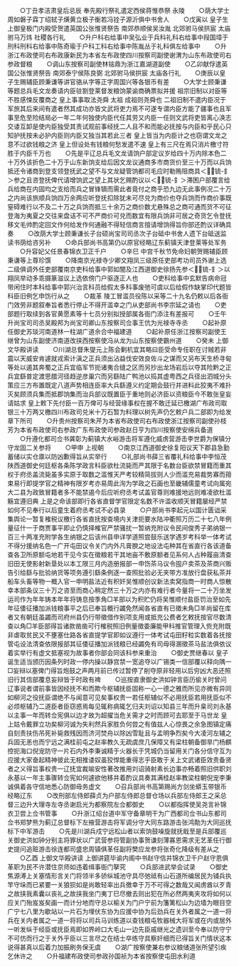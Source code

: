 <!-- { "loadSidebar": true } -->
　　○丁丑孝洁肃皇后忌辰  奉先殿行祭礼遣定西侯蒋惟恭祭  永陵
　　○荫大学士周如磐子霖丁绍轼子熿黄立极子衡若冯铨子源沂俱中书舍人
　　○戊寅以  皇子生  上御皇极门内殿受贺遣英国公张惟贤祭告  南郊恭顺侯吴汝胤  北郊驸马侯拱宸  太庙驸马万炜  社稷各行礼
　　○升户科右给事中吴弘业于兵科礼科右给事中叚国墇于刑科刑科右给事中陈奇瑜于户科工科右给事中陈胤丛于礼科俱左给事中
　　○升浙江布政使司右布政康新民为本省左布政使四川按察司副使谢渭为山东布政使司右参政督粮
　　○调山东按察司副使林铭鼎为浙江嘉湖道副使
　　○乙卯献俘遣英国公张惟贤祭告  南郊泰宁侯陈良弼  北郊驸马侯拱宸  太庙各行礼
　　○庚辰以皇子生赐辅臣顾秉谦等讲官骆从字等正字周国兴等各银币有差
　　○大学士顾秉谦等题总兵毛文龙奏请内臣驻劄登莱督发粮饷蒙谕商确票拟并援  祖宗旧制以对臣等不胜感悚反覆商之  皇上事事取法尧舜  太祖  成祖则尧舜也  二祖旧制不遣内臣况于军旅其后来间有遣者然其成功亦皆文武将吏力焉不可遂专谓内臣方能了疆事也且军事至危至险结局必一年二年何独使内臣代任其劳又内臣一任则文武将吏皆离心涣志交诿互卸是使内臣独受其责试观前事经抚二人且不和而能必抚按与内臣和乎民心只知护抚按未必护内臣则内臣又独当其若此三者  皇上皆当为内臣计之也窃谓文龙之意不过欲钱粮之济  皇上但设处有钱粮何愁发遣不速  皇上有三尺在焉只消片檄寸符胜于内臣千万也
　　○先是平辽总兵毛文龙请饷户部定议岁给四十万内除本色二十万外该折色二十万于山东新饷支给后因文龙议通商多市商货价至三十万而以兵饷抵还令诸商到登支领登抚武之望不与文龙疑管饷都司毛应时勒贿阻商具＜锍-釒＞参之且咨登抚俾代请增饷武之望上其状乞赐酌议以＜锍-釒＞滞困户部覆言给兵给商在内固均之支给而兵之冒锋镝而需此者竟付之商乎恐九边无此事例况二十万之内尚该旅顺兵饷四万余两应听登抚扣除犹未可尽兑为商价也夺兵饷而作商价事既窒碍难行以不及二十万之兵饷而抵三十余万之商价数尤悬殊总之商可通而货不可征登海为夷夏之交往来盘诘不可不严商价可兑而数宜有限兵饷非可居之奇货乞令登抚移文毛帅酌定回文作何给发作何通融不得轻信商言擅请增饷得旨你部还酌议详确具奏
　　○改荫大学士顾秉谦长子台硕尚宝司司丞次子台砥中书舍人遗下台砥送监读书荫给咨另补
　　○命兵部尚书高第仍以原官经略辽东蓟镇天津登莱等处军务
　　○升容妃父任景春锦衣卫正千户
　　○辛巳  中宫千秋节免命妇朝贺赐辅臣顾秉谦等上尊珍馔
　　○降南京光禄寺少卿文翔凤三级原任吏部考功司员外谢上选二级俱调外任吏部覆南京吏科给事中郭如闇及江西道御史徐扬先参＜锍-釒＞以翔凤举动多乖摄篆滋议上选依傍门户驱逐正人也
　　○吏科给事中玄默告病命冠带闲住时本科给事中郭兴治言科员给假太多科事废弛可虞以后给假作缺掌印代题皆科臣旧例乞申饬行从之
　　○裁革  陵工冒滥员役陈以采等二十九名仍敕以后各衙门效劳非题叙奉旨者悉行停止不得开滥幸之门从吏部尚书李宗延之请也
　　○吏部题行取续到各官黄愿素等十七员分别拟授部属各衙门添注有差报可
　　○壬午升尚宝司司丞吴殿邦为尚宝司卿山东按察司佥事王伉为光禄寺寺丞
　　○起补原任御史苏琰河南道林一柱湖广道佘合中福建道
　　○起补原任浙江按察司副使王继曾为山东副使济南道改挟西按察使冯从龙为山东按察使霸州道
　　○癸未  上御文华殿讲读
　　○川湖总督朱燮元上陈会剿机宜其略曰臣受命专任职在讨贼若非震以天威安肯遽就戎索计滇之正兵须出沾益伐安效良佐斗之谋而又另布天生桥寻甸等处以遏其奔蜀之正兵宜临军节扼诸夷合缝之区而另抄出龙场岩后以夺其险黔之正兵宜繇普定渡思腊河径趋逆彦巢穴而另繇陆广鸭池以捣其虚粤西之兵径出泗城分头策应三方布置既定八道声势相连臣率大兵繇遵义约定期会鼓行并进料此狡夷不难扑灭矣顾须兵集而抵郡饷集而治兵部议既置臣于重地则必济臣以资粮臣今不敢张皇妄请姑求  皇上敕下先付臣一百万俾可与经营缘事权在握不敢迁延已檄湖广布政司取银三十万两又檄四川布政司兑米十万石暂为料理以树先声仍乞敕户兵二部即为给发章下所司
　　○升贵州按察司朱芹为本省布政使司右布政使浙江按察司副使孙枝芳为本省布政使司右参政广东布政使司参政赵日亨为四川按察使安绵兵备道
　　○升遵化都司佥书龚彰为蓟镇大水峪游击将军遵化威虏营游击李世爵为保镇分守龙固二关参将
　　○甲申  上视朝
　　○南京江西道御史徐复阳议天下郡县急勤蓄储以实仓廪以防凶歉得旨从实举行
　　○礼部尚书薛三省覆礼科给事中李恒茂陕西道御史何廷枢各条陈学政言科臣欲杜流毙而严其限于名数台臣欲禁冒籍而重其权于府丞盖流毙虽多实原于取数之滥惟天严考较精简拔则人少而滥充易裁势寡而箝束易行即提学官之精神有限岁考亦易周此洵为学政之石画也至畿辅儒童考试向属宛大二县为政致冒籍者多不能禁遏今后应听府丞考试盖官尊则难援地远则难凌欲杜滥觞宜遵旧典  上是之命该部即行各省直督学官限定名数不许滥收顺天冒籍屡经严禁如何不见奉行以后童生着府丞考试不必县录
　　○户部尚书李起元以国计匮诎采集舆论一暂复榷税议檄行各省直抚按查境内关津扼要水陆冲衢照万历二十七八年例量征什一于商贾事平即止仍慎择榷官严禁骚扰一暂纳充附议令民间俊秀子弟纳银一百三十两准充附学各生纳银之后该州县申详学道照尝鼓乐送学遇岁考科举一体考试不得分援纳名色一广开屯田议令关门内外凡膏腴之地设法屯种其在省直行各该道备查各卫所原额屯地若干见今实在徵粮若干其地亩不敷原额者见系何人占种履亩清查旧田无使影射新垦处以本工限三月内造册报部一申饬茶马议令囤户卖茶及茶商兴贩告引给繇与批验纳货等项务遵引繇条例逐一查照批验必无夹带方准放行盘获私茶并船车头畜等物一概入官一申明盐法近有积奸吴惟顺创议新法卖窝指商一时商人惊散幸本部条议三十万之咨至而商心稍定然三十万之内亦有难行者今量将一二十万坐发运司作为年年铸本年年将铸息按季角□羊部以为积贮仍将吴惟顺付盐臣罚治至如先年征倭征播加派钱粮事平之后已奉旨概行蠲免然闻各省直有已徵未角□羊尚留在库者又有朝廷虽蠲而司府州县仍行带徵借作别项支用或抵充公费者乞敕抚按官尽数清查以角□羊臣部得旨诸款凿凿可行榷税照旧例量徵委廉能甲科推官管理入赀充附既非虐取贫民又不壅塞仕路各省直提学官即如议遵行一体考试屯田籽粒实数着各抚按管屯设法清查依限报部其征倭征播加派钱粮已经蠲免有司毋得溷徵茶马盐法俱依议着实举行有虚文抵塞视为故事者你部会同该科参来重治
　　○御史贾继春以  皇子诞生适当颁历因条列时政一停内操以静宫禁一宽追夺以广锡类一信部覆以释向隅一□妄辩以塞俾门得旨炮鼓之声两月前已传过暂停了削夺原非轻用以后穷凶大恶还照旧行其信部覆息妄辩皆于时政有禆
　　○巡按直隶御史洪如钟言臣历偷关时曾问辽事说者谓前事皆因经抚不和而欺今枢辅抚臣固称一心一德之雅而所见亦微有异同如柳河之役抚臣谓绝不与闻意可见矣事权贵一若任枢辅似不必用抚臣若用抚臣似不必烦枢辅乃二道臣者臣窃惑焉每见辄称病辄乞归夫刘诏以知县三年而升臬司刘永基以主事一年而转佥宪俱以边才故为超擢当危关需才之时而顾可去耶至于马世龙  皇上姑令戴罪立功矣柳河诚为失利然兵家胜负何尝之有值兹人心惊畏之余急图镇定痛自刻责扶伤吊死补毙救残因而济河焚舟以除凶雪耻且与孟明争烈矣今大凌河左辅之兵固无恙也而宁远之满桂前屯之赵率教久无疏虞庶几保障又有梁柱朝备御旱门杨麒控扼海口倪宠防守一片石内外李秉诚精于火器长于凭城仍当留用关门各分信守互为应援大家奋起精神彼此无相推诿奴虽狡悍能重得志乎臣敢于关上文武诸臣效责备贤者之义得旨事权贵一辽抚宜裁喻安性著改推用刘诏骑射素长边事亦畅着照旧供职刘永基以一年主事骤转佥宪如何遽欲他移并着酌议具奏其满桂赵率教梁柱朝倪宠李秉诚俱着各守信地悉心防御毋务虚文
　　○召兵部尚书高第赐尚方剑坐蟒玉带银币经略辽东
　　○改刑部左侍郎薛贞为户部左侍郎总督仓场以兵部左侍郎王之采总督三边升大理寺左寺丞谢启光为都察院左佥都御史
　　○以都指挥使吴尧言补锦衣卫尝上佥书管事
　　○升浙江绍台道中军守备章明干为广西都司佥书山东都司佥书郑梦熊为蓟辽总督标下左掖营游击将军调分守大同东路游击张鸿勣为大同巡抚标下中军游击
　　○先是川湖兵戍宁远松山者以索饷鼓噪旋就抚戢至是兵部覆巡关御史洪如钟分别主将罪状以广武营参将管副协事贺谦刻薄寡恩需求无艺革任行御史提问追赃游击徐连都司盛忠周镇俱革任副将樊应龙参将张奇化降级有差从之
　　○乙酉  上御文华殿讲读  上御讲筵毕谕内阁中书赵守信并锦衣卫千户赵守恩俱革职为民不许潜住京师如违着缉事衙门拏究
　　○兵部进武举会试录
　　○御史焦源溥上关塞情形言关门将领半多骄纵城池守具尽弛祗有山石道所编居民为铺兵执竿守垛而已紧要一关狼狈如是尚敢轻率出兵徼幸于万不可得之数哉又闻虏酋以歹青之故挟我素囊以丧礼之故挟我坐门夷丁巳尽撤去则出犯在所必然两夷夹攻将如何以应关门殆岌岌矣画一而计分地而守总以榆关为门户宁前为籓篱松山为边墙为眼目空广宁七八里为歇站以一片石为埋伏东协为应援中协为后劲兵在关外者属之一道一将兵在关内者属之一道一将将以司兵马训练道以查钱粮屯牧器械大将军或在内或居外一听发纵于经臣或抚臣焉即如界岭口大毛山一边先臣戚继光之遗训至今奉以防守宁不可仿而行之于关外乎臣以三言尽之在结士卒练守具察奸细而已得旨关门情状这本说得甚真以后着力加振刷务保无虞
　　○湖广按察使兼右参议粮储道张所望引疾乞休许之
　　○升福建布政使司参政孙国祯为本省按察使屯田水利道
